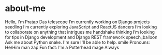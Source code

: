 # about-me
Hello, I'm Pratap Das
telescope I’m currently working on Django projects
seedling I’m currently exploring JavaScript and ReactJS
dancers I’m looking to collaborate on anything that intrigues me handshake
thinking I’m looking for tips in Django development and Django REST framework
speech_balloon Ask me about Python snake. I'm sure I'll be able to help.
smile Pronouns: He/Him man
zap Fun fact: I'm a Potterhead mage Always
